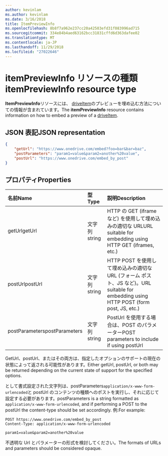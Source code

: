 ```yaml
---
author: kevinlam
ms.author: kevinlam
ms.date: 3/16/2018
title: ItemPreviewInfo
ms.openlocfilehash: 8b8f7a962e237cc20a42503efd31f083996ad715
ms.sourcegitcommit: 334e84b4aed63162bcc31831cffd6d363dafee02
ms.translationtype: MT
ms.contentlocale: ja-JP
ms.lasthandoff: 11/29/2018
ms.locfileid: "27022646"
---
```

# <a name="itempreviewinfo-resource-type"></a><span data-ttu-id="f1e7e-102">itemPreviewInfo リソースの種類</span><span class="sxs-lookup"><span data-stu-id="f1e7e-102">itemPreviewInfo resource type</span></span>

<span data-ttu-id="f1e7e-103">**ItemPreviewInfo**リソースには、 [driveItem](driveitem.md)のプレビューを埋め込む方法についての情報が含まれています。</span><span class="sxs-lookup"><span data-stu-id="f1e7e-103">The **itemPreviewInfo** resource contains information on how to embed a preview of a [driveItem](driveitem.md).</span></span>

## <a name="json-representation"></a><span data-ttu-id="f1e7e-104">JSON 表記</span><span class="sxs-lookup"><span data-stu-id="f1e7e-104">JSON representation</span></span>

```json
{
    "getUrl": "https://www.onedrive.com/embed?foo=bar&bar=baz",
    "postParameters": "param1=value&param2=another%20value",
    "postUrl": "https://www.onedrive.com/embed_by_post"
}
```

## <a name="properties"></a><span data-ttu-id="f1e7e-105">プロパティ</span><span class="sxs-lookup"><span data-stu-id="f1e7e-105">Properties</span></span>

| <span data-ttu-id="f1e7e-106">名前</span><span class="sxs-lookup"><span data-stu-id="f1e7e-106">Name</span></span>           | <span data-ttu-id="f1e7e-107">型</span><span class="sxs-lookup"><span data-stu-id="f1e7e-107">Type</span></span>   | <span data-ttu-id="f1e7e-108">説明</span><span class="sxs-lookup"><span data-stu-id="f1e7e-108">Description</span></span>
|:---------------|:-------|:---------------------------------------------------
| <span data-ttu-id="f1e7e-109">getUrl</span><span class="sxs-lookup"><span data-stu-id="f1e7e-109">getUrl</span></span>         | <span data-ttu-id="f1e7e-110">文字列</span><span class="sxs-lookup"><span data-stu-id="f1e7e-110">string</span></span> | <span data-ttu-id="f1e7e-111">HTTP の GET (iframe など) を使用して埋め込みの適切な URL</span><span class="sxs-lookup"><span data-stu-id="f1e7e-111">URL suitable for embedding using HTTP GET (iframes, etc.)</span></span>
| <span data-ttu-id="f1e7e-112">postUrl</span><span class="sxs-lookup"><span data-stu-id="f1e7e-112">postUrl</span></span>        | <span data-ttu-id="f1e7e-113">文字列</span><span class="sxs-lookup"><span data-stu-id="f1e7e-113">string</span></span> | <span data-ttu-id="f1e7e-114">HTTP POST を使用して埋め込みの適切な URL (フォーム ポスト、JS など)。</span><span class="sxs-lookup"><span data-stu-id="f1e7e-114">URL suitable for embedding using HTTP POST (form post, JS, etc.)</span></span>
| <span data-ttu-id="f1e7e-115">postParameters</span><span class="sxs-lookup"><span data-stu-id="f1e7e-115">postParameters</span></span> | <span data-ttu-id="f1e7e-116">文字列</span><span class="sxs-lookup"><span data-stu-id="f1e7e-116">string</span></span> | <span data-ttu-id="f1e7e-117">PostUrl を使用する場合は、POST のパラメーター</span><span class="sxs-lookup"><span data-stu-id="f1e7e-117">POST parameters to include if using postUrl</span></span>

<span data-ttu-id="f1e7e-118">GetUrl、postUrl、またはその両方は、指定したオプションのサポートの現在の状態によって返される可能性があります。</span><span class="sxs-lookup"><span data-stu-id="f1e7e-118">Either getUrl, postUrl, or both may be returned depending on the current state of support for the specified options.</span></span>

<span data-ttu-id="f1e7e-119">として書式設定された文字列は、postParameters`application/x-www-form-urlencoded`と postUrl のコンテンツの種類へのポストを実行し、それに応じて設定する必要があります。</span><span class="sxs-lookup"><span data-stu-id="f1e7e-119">postParameters is a string formatted as `application/x-www-form-urlencoded`, and if performing a POST to the postUrl the content-type should be set accordingly.</span></span> <span data-ttu-id="f1e7e-120">例:</span><span class="sxs-lookup"><span data-stu-id="f1e7e-120">For example:</span></span>
```
POST https://www.onedrive.com/embed_by_post
Content-Type: application/x-www-form-urlencoded

param1=value&param2=another%20value
```

<span data-ttu-id="f1e7e-121">不透明な Url とパラメーターの形式を検討してください。</span><span class="sxs-lookup"><span data-stu-id="f1e7e-121">The formats of URLs and parameters should be considered opaque.</span></span>
